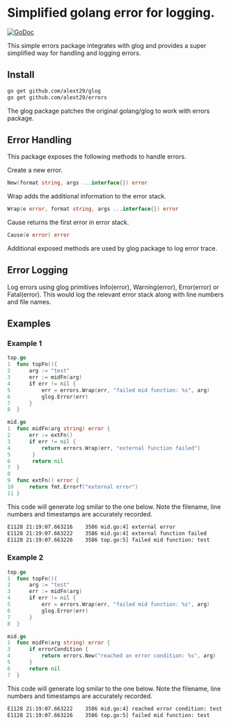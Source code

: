 # Simplified golang error for logging.
[![GoDoc](https://godoc.org/github.com/alext29/errors?status.svg)](https://godoc.org/github.com/alext29/errors)

This simple errors package integrates with glog and provides a super simplified way for handling and logging errors.

## Install

```bash
go get github.com/alext29/glog
go get github.com/alext29/errors
```
The glog package patches the original golang/glog to work with errors package.

## Error Handling

This package exposes the following methods to handle errors.

Create a new error.
```go
New(format string, args ...interface{}) error
```

Wrap adds the additional information to the error stack.
```go
Wrap(e error, format string, args ...interface{}) error
```

Cause returns the first error in error stack.
```go
Cause(e error) error
```
Additional exposed methods are used by glog package to log error trace.

## Error Logging

Log errors using glog primitives Info(error), Warning(error), Error(error) or Fatal(error). This would log the relevant error stack along with line numbers and file names.

## Examples

### Example 1

```go
top.go
1  func topFn(){
2      arg := "test"
3      err := midFn(arg)
4      if err != nil {
5          err = errors.Wrap(err, "failed mid function: %s", arg)
6          glog.Error(err)
7      }
8  }

mid.go
1  func midFn(arg string) error {
2      err := extFn()
3      if err != nil {
4          return errors.Wrap(err, "external function failed")
5       }
6       return nil
7  }
8
9  func extFn() error {
10     return fmt.Errorf("external error")
11 }
```

This code will generate log smilar to the one below. Note the filename, line numbers and timestamps are accurately recorded.

```bash
E1128 21:19:07.663216    3586 mid.go:4] external error
E1128 21:19:07.663222    3586 mid.go:4] external function failed
E1128 21:19:07.663226    3586 top.go:5] failed mid function: test
```

### Example 2

```go
top.go
1  func topFn(){
2      arg := "test"
3      err := midFn(arg)
4      if err != nil {
5          err = errors.Wrap(err, "failed mid function: %s", arg)
6          glog.Error(err)
7      }
8  }

mid.go
1  func midFn(arg string) error {
3      if errorCondition {
4          return errors.New("reached an error condition: %s", arg)
5      }
6      return nil
7  }
```

This code will generate log smilar to the one below. Note the filename, line numbers and timestamps are accurately recorded.

```bash
E1128 21:19:07.663222    3586 mid.go:4] reached error condition: test
E1128 21:19:07.663226    3586 top.go:5] failed mid function: test
```
